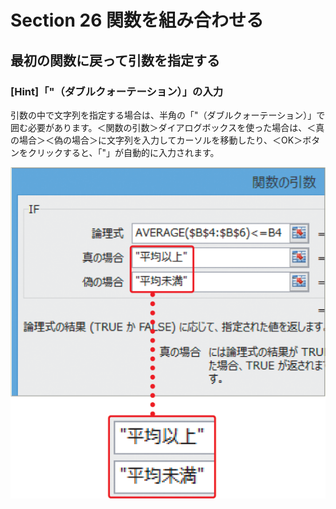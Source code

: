 # Section 26 関数を組み合わせる

## 最初の関数に戻って引数を指定する

### [Hint]「"（ダブルクォーテーション）」の入力

引数の中で文字列を指定する場合は、半角の「"（ダブルクォーテーション）」で囲む必要があります。＜関数の引数＞ダイアログボックスを使った場合は、＜真の場合＞＜偽の場合＞に文字列を入力してカーソルを移動したり、＜OK＞ボタンをクリックすると、「"」が自動的に入力されます。

![hint](005.png)
